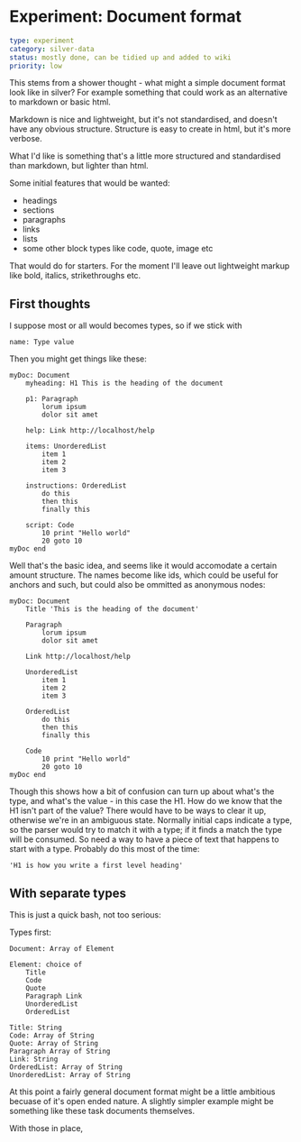 Experiment: Document format
===========================

```yaml
type: experiment
category: silver-data
status: mostly done, can be tidied up and added to wiki
priority: low
```


This stems from a shower thought - what might a simple document format look like in silver?
For example something that could work as an alternative to markdown or basic html.

Markdown is nice and lightweight, but it's not standardised, and doesn't have any obvious structure.
Structure is easy to create in html, but it's more verbose.

What I'd like is something that's a little more structured and standardised than markdown, but lighter than html.

Some initial features that would be wanted:
* headings
* sections
* paragraphs
* links
* lists
* some other block types like code, quote, image etc

That would do for starters.
For the moment I'll leave out lightweight markup like bold, italics, strikethroughs etc.


First thoughts
--------------

I suppose most or all would becomes types, so if we stick with

	name: Type value

Then you might get things like these:

	myDoc: Document
		myheading: H1 This is the heading of the document

		p1: Paragraph
			lorum ipsum
			dolor sit amet

		help: Link http://localhost/help

		items: UnorderedList
			item 1
			item 2
			item 3

		instructions: OrderedList
			do this
			then this
			finally this

		script: Code
			10 print "Hello world"
			20 goto 10
	myDoc end

Well that's the basic idea, and seems like it would accomodate a certain amount structure.
The names become like ids, which could be useful for anchors and such, but could also be ommitted as anonymous nodes:

	myDoc: Document
		Title 'This is the heading of the document'

		Paragraph
			lorum ipsum
			dolor sit amet

		Link http://localhost/help

		UnorderedList
			item 1
			item 2
			item 3

		OrderedList
			do this
			then this
			finally this

		Code
			10 print "Hello world"
			20 goto 10
	myDoc end

Though this shows how a bit of confusion can turn up about what's the type, and what's the value - in this case the H1.
How do we know that the H1 isn't part of the value?
There would have to be ways to clear it up, otherwise we're in an ambiguous state.
Normally initial caps indicate a type, so the parser would try to match it with a type; if it finds a match the type will be consumed.
So need a way to have a piece of text that happens to start with a type.
Probably do this most of the time:

	'H1 is how you write a first level heading'


With separate types
-------------------
This is just a quick bash, not too serious:

Types first:

	Document: Array of Element

	Element: choice of
		Title
		Code
		Quote
		Paragraph Link
		UnorderedList
		OrderedList

	Title: String
	Code: Array of String
	Quote: Array of String
	Paragraph Array of String
	Link: String
	OrderedList: Array of String
	UnorderedList: Array of String

At this point a fairly general document format might be a little ambitious becuase of it's open ended nature.
A slightly simpler example might be something like these task documents themselves.




With those in place,

